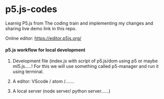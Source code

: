 # p5.js-codes

Learnig P5.js from The coding train and implementing my changes and sharing live demo link in this repo.

Online editor: https://editor.p5js.org/

#### p5.js workflow for local development 

1) Development file (index.js with script of p5.js/dom using p5 or maybe ml5.js.....! For this we will use something called p5-manager and run it using terminal.

2) A editor: VScode / atom /.......

3) A local server (node server/ python server......)





